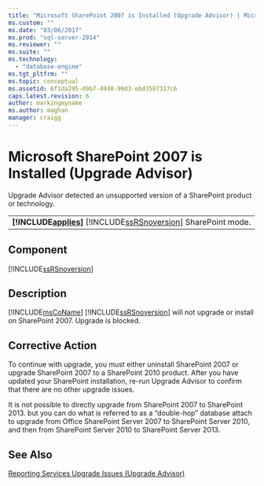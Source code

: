 ```yaml
---
title: "Microsoft SharePoint 2007 is Installed (Upgrade Advisor) | Microsoft Docs"
ms.custom: ""
ms.date: "03/06/2017"
ms.prod: "sql-server-2014"
ms.reviewer: ""
ms.suite: ""
ms.technology: 
  - "database-engine"
ms.tgt_pltfrm: ""
ms.topic: conceptual
ms.assetid: 6f1da295-d9b7-4948-99d3-ebd3587337c6
caps.latest.revision: 6
author: markingmyname
ms.author: maghan
manager: craigg
---
```

# Microsoft SharePoint 2007 is Installed (Upgrade Advisor)
  Upgrade Advisor detected an unsupported version of a SharePoint product or technology.  
  
||  
|-|  
|**[!INCLUDE[applies](../../includes/applies-md.md)]**  [!INCLUDE[ssRSnoversion](../../includes/ssrsnoversion-md.md)] SharePoint mode.|  
  
## Component  
 [!INCLUDE[ssRSnoversion](../../includes/ssrsnoversion-md.md)]  
  
## Description  
 [!INCLUDE[msCoName](../../includes/msconame-md.md)] [!INCLUDE[ssRSnoversion](../../includes/ssrsnoversion-md.md)] will not upgrade or install on SharePoint 2007. Upgrade is blocked.  
  
## Corrective Action  
 To continue with upgrade, you must either uninstall SharePoint 2007 or upgrade SharePoint 2007 to a SharePoint 2010 product. After you have updated your SharePoint installation, re-run Upgrade Advisor to confirm that there are no other upgrade issues.  
  
 It is not possible to directly upgrade from SharePoint 2007 to SharePoint 2013. but you can do what is referred to as a “double-hop” database attach to upgrade from Office SharePoint Server 2007 to SharePoint Server 2010, and then from SharePoint Server 2010 to SharePoint Server 2013.  
  
## See Also  
 [Reporting Services Upgrade Issues &#40;Upgrade Advisor&#41;](../../../2014/sql-server/install/reporting-services-upgrade-issues-upgrade-advisor.md)  
  
  
